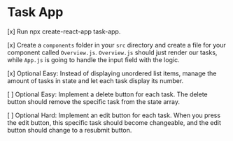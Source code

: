 # Task App

[x] Run npx create-react-app task-app.

[x] Create a `components` folder in your `src` directory and create a file for your component called `Overview.js`. `Overview.js` should just render our tasks, while `App.js` is going to handle the input field with the logic.

[x] Optional Easy: Instead of displaying unordered list items, manage the amount of tasks in state and let each task display its number.

[ ] Optional Easy: Implement a delete button for each task. The delete button should remove the specific task from the state array.

[ ] Optional Hard: Implement an edit button for each task. When you press the edit button, this specific task should become changeable, and the edit button should change to a resubmit button.
